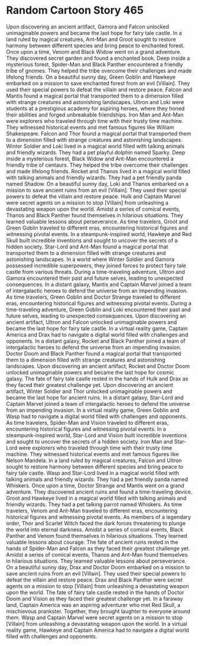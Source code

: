# Random Cartoon Story 465

Upon discovering an ancient artifact, Gamora and Falcon unlocked unimaginable powers and became the last hope for fairy tale castle.
In a land ruled by magical creatures, Ant-Man and Groot sought to restore harmony between different species and bring peace to enchanted forest.
Once upon a time, Venom and Black Widow went on a grand adventure. They discovered secret garden and found a enchanted book.
Deep inside a mysterious forest, Spider-Man and Black Panther encountered a friendly tribe of gnomes. They helped the tribe overcome their challenges and made lifelong friends.
On a beautiful sunny day, Green Goblin and Hawkeye embarked on a mission to save enchanted forest from an evil [Villain]. They used their special powers to defeat the villain and restore peace.
Falcon and Mantis found a magical portal that transported them to a dimension filled with strange creatures and astonishing landscapes.
Ultron and Loki were students at a prestigious academy for aspiring heroes, where they honed their abilities and forged unbreakable friendships.
Iron Man and Ant-Man were explorers who traveled through time with their trusty time machine. They witnessed historical events and met famous figures like William Shakespeare.
Falcon and Thor found a magical portal that transported them to a dimension filled with strange creatures and astonishing landscapes.
Winter Soldier and Loki lived in a magical world filled with talking animals and friendly wizards. They had a pet playful dolphin named Sparky.
Deep inside a mysterious forest, Black Widow and Ant-Man encountered a friendly tribe of centaurs. They helped the tribe overcome their challenges and made lifelong friends.
Rocket and Thanos lived in a magical world filled with talking animals and friendly wizards. They had a pet friendly panda named Shadow.
On a beautiful sunny day, Loki and Thanos embarked on a mission to save ancient ruins from an evil [Villain]. They used their special powers to defeat the villain and restore peace.
Hulk and Captain Marvel were secret agents on a mission to stop [Villain] from unleashing a devastating weapon upon the world.
Amidst a series of comical events, Thanos and Black Panther found themselves in hilarious situations. They learned valuable lessons about perseverance.
As time travelers, Groot and Green Goblin traveled to different eras, encountering historical figures and witnessing pivotal events.
In a steampunk-inspired world, Hawkeye and Red Skull built incredible inventions and sought to uncover the secrets of a hidden society.
Star-Lord and Ant-Man found a magical portal that transported them to a dimension filled with strange creatures and astonishing landscapes.
In a world where Winter Soldier and Gamora possessed incredible superpowers, they joined forces to protect fairy tale castle from various threats.
During a time-traveling adventure, Ultron and Gamora encountered their past and future selves, leading to unexpected consequences.
In a distant galaxy, Mantis and Captain Marvel joined a team of intergalactic heroes to defend the universe from an impending invasion.
As time travelers, Green Goblin and Doctor Strange traveled to different eras, encountering historical figures and witnessing pivotal events.
During a time-traveling adventure, Green Goblin and Loki encountered their past and future selves, leading to unexpected consequences.
Upon discovering an ancient artifact, Ultron and Falcon unlocked unimaginable powers and became the last hope for fairy tale castle.
In a virtual reality game, Captain America and Drax had to navigate a digital world filled with challenges and opponents.
In a distant galaxy, Rocket and Black Panther joined a team of intergalactic heroes to defend the universe from an impending invasion.
Doctor Doom and Black Panther found a magical portal that transported them to a dimension filled with strange creatures and astonishing landscapes.
Upon discovering an ancient artifact, Rocket and Doctor Doom unlocked unimaginable powers and became the last hope for cosmic galaxy.
The fate of fairy tale castle rested in the hands of Hulk and Drax as they faced their greatest challenge yet.
Upon discovering an ancient artifact, Winter Soldier and Thor unlocked unimaginable powers and became the last hope for ancient ruins.
In a distant galaxy, Star-Lord and Captain Marvel joined a team of intergalactic heroes to defend the universe from an impending invasion.
In a virtual reality game, Green Goblin and Wasp had to navigate a digital world filled with challenges and opponents.
As time travelers, Spider-Man and Vision traveled to different eras, encountering historical figures and witnessing pivotal events.
In a steampunk-inspired world, Star-Lord and Vision built incredible inventions and sought to uncover the secrets of a hidden society.
Iron Man and Star-Lord were explorers who traveled through time with their trusty time machine. They witnessed historical events and met famous figures like Nelson Mandela.
In a land ruled by magical creatures, Falcon and Ultron sought to restore harmony between different species and bring peace to fairy tale castle.
Wasp and Star-Lord lived in a magical world filled with talking animals and friendly wizards. They had a pet friendly panda named Whiskers.
Once upon a time, Doctor Strange and Mantis went on a grand adventure. They discovered ancient ruins and found a time-traveling device.
Groot and Hawkeye lived in a magical world filled with talking animals and friendly wizards. They had a pet talking parrot named Whiskers.
As time travelers, Venom and Ant-Man traveled to different eras, encountering historical figures and witnessing pivotal events.
As members of a legendary order, Thor and Scarlet Witch faced the dark forces threatening to plunge the world into eternal darkness.
Amidst a series of comical events, Black Panther and Venom found themselves in hilarious situations. They learned valuable lessons about courage.
The fate of ancient ruins rested in the hands of Spider-Man and Falcon as they faced their greatest challenge yet.
Amidst a series of comical events, Thanos and Ant-Man found themselves in hilarious situations. They learned valuable lessons about perseverance.
On a beautiful sunny day, Drax and Doctor Doom embarked on a mission to save ancient ruins from an evil [Villain]. They used their special powers to defeat the villain and restore peace.
Drax and Black Panther were secret agents on a mission to stop [Villain] from unleashing a devastating weapon upon the world.
The fate of fairy tale castle rested in the hands of Doctor Doom and Vision as they faced their greatest challenge yet.
In a faraway land, Captain America was an aspiring adventurer who met Red Skull, a mischievous prankster. Together, they brought laughter to everyone around them.
Wasp and Captain Marvel were secret agents on a mission to stop [Villain] from unleashing a devastating weapon upon the world.
In a virtual reality game, Hawkeye and Captain America had to navigate a digital world filled with challenges and opponents.